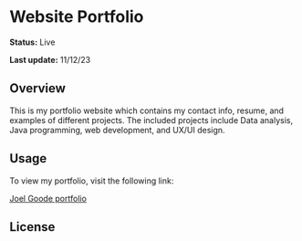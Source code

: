 # Website Portfolio

**Status:** Live

**Last update:** 11/12/23

## Overview

This is my portfolio website which contains my contact info, resume, and examples of different projects.
The included projects include Data analysis, Java programming, web development, and UX/UI design.

## Usage

To view my portfolio, visit the following link:

[Joel Goode portfolio](https://www.joelgoode-dev.com/)

## License
